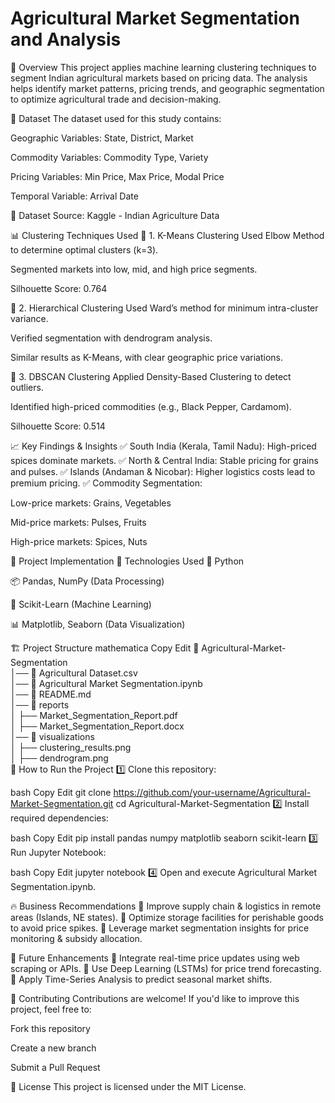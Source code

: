 # Agricultural Market Segmentation and Analysis
📌 Overview
This project applies machine learning clustering techniques to segment Indian agricultural markets based on pricing data. The analysis helps identify market patterns, pricing trends, and geographic segmentation to optimize agricultural trade and decision-making.

📂 Dataset
The dataset used for this study contains:

Geographic Variables: State, District, Market

Commodity Variables: Commodity Type, Variety

Pricing Variables: Min Price, Max Price, Modal Price

Temporal Variable: Arrival Date

🔗 Dataset Source: Kaggle - Indian Agriculture Data

📊 Clustering Techniques Used
🔹 1. K-Means Clustering
Used Elbow Method to determine optimal clusters (k=3).

Segmented markets into low, mid, and high price segments.

Silhouette Score: 0.764

🔹 2. Hierarchical Clustering
Used Ward’s method for minimum intra-cluster variance.

Verified segmentation with dendrogram analysis.

Similar results as K-Means, with clear geographic price variations.

🔹 3. DBSCAN Clustering
Applied Density-Based Clustering to detect outliers.

Identified high-priced commodities (e.g., Black Pepper, Cardamom).

Silhouette Score: 0.514

📈 Key Findings & Insights
✅ South India (Kerala, Tamil Nadu): High-priced spices dominate markets.
✅ North & Central India: Stable pricing for grains and pulses.
✅ Islands (Andaman & Nicobar): Higher logistics costs lead to premium pricing.
✅ Commodity Segmentation:

Low-price markets: Grains, Vegetables

Mid-price markets: Pulses, Fruits

High-price markets: Spices, Nuts

🚀 Project Implementation
🔧 Technologies Used
🐍 Python

📦 Pandas, NumPy (Data Processing)

🔢 Scikit-Learn (Machine Learning)

📊 Matplotlib, Seaborn (Data Visualization)

🏗 Project Structure
mathematica
Copy
Edit
📂 Agricultural-Market-Segmentation  
│── 📄 Agricultural Dataset.csv  
│── 📄 Agricultural Market Segmentation.ipynb  
│── 📄 README.md  
│── 📂 reports  
│   ├── Market_Segmentation_Report.pdf  
│   ├── Market_Segmentation_Report.docx  
│── 📂 visualizations  
│   ├── clustering_results.png  
│   ├── dendrogram.png  
📌 How to Run the Project
1️⃣ Clone this repository:

bash
Copy
Edit
git clone https://github.com/your-username/Agricultural-Market-Segmentation.git
cd Agricultural-Market-Segmentation
2️⃣ Install required dependencies:

bash
Copy
Edit
pip install pandas numpy matplotlib seaborn scikit-learn
3️⃣ Run Jupyter Notebook:

bash
Copy
Edit
jupyter notebook
4️⃣ Open and execute Agricultural Market Segmentation.ipynb.

🔥 Business Recommendations
📌 Improve supply chain & logistics in remote areas (Islands, NE states).
📌 Optimize storage facilities for perishable goods to avoid price spikes.
📌 Leverage market segmentation insights for price monitoring & subsidy allocation.

🎯 Future Enhancements
🔹 Integrate real-time price updates using web scraping or APIs.
🔹 Use Deep Learning (LSTMs) for price trend forecasting.
🔹 Apply Time-Series Analysis to predict seasonal market shifts.

🤝 Contributing
Contributions are welcome! If you'd like to improve this project, feel free to:

Fork this repository

Create a new branch

Submit a Pull Request

📜 License
This project is licensed under the MIT License.

